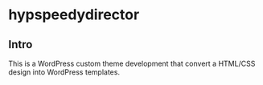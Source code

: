 # hypspeedydirector
## Intro
This is a WordPress custom theme development that convert a HTML/CSS design into WordPress templates.

